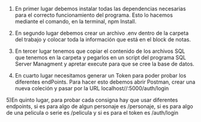 1) En primer lugar debemos instalar todas las dependencias necesarias para el correcto funcionamiento del programa. Esto lo hacemos mediante el comando, en la terminal, npm Install.

2) En segundo lugar debemos crear un archivo .env dentro de la carpeta del trabajo y colocar toda la información que está en el block de notas.

3) En tercer lugar tenemos que copiar el contenido de los archivos SQL que tenemos en la carpeta y pegarlos en un script del programa SQL Server Managment y apretar execute para que se cree la base de datos.

4) En cuarto lugar necesitamos generar un Token para poder probar los diferentes endPoints. Para hacer esto debemos abrir Postman, crear una nueva coleción y pasar por la URL localhost//:5000/auth/login

5)En quinto lugar, para probar cada consigna hay que usar diferentes endpoints, si es para algo de algun personaje es /personaje, si es para algo de una pelicula o serie es /pelicula y si es para el token es /auth/login
